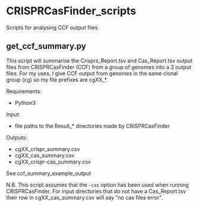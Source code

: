 # CRISPRCasFinder_scripts
Scripts for analysing CCF output files


## get_ccf_summary.py
This script will summarise the Crisprs_Report.tsv and Cas_Report.tsv output files from CRISPRCasFinder (CCF) from a group of genomes into a 3 output files.
For my uses, I give CCF output from genomes in the same clonal group (cg) so my file prefixes are cgXX_*.

Requirements:
 * Python3

Input: 
  * file paths to the Result_* directories made by CRISPRCasFinder
  
Outputs: 
  * cgXX_crispr_summary.csv
  * cgXX_cas_summary.csv
  * cgXX_crispr-cas_summary.csv

See ccf_summary_example_output

N.B. This script assumes that the ```-cas``` option has been used when running CRISPRCasFinder. For input directories that do not have a Cas_Report.tsv their row in cgXX_cas_summary.csv will say "no cas files error".
